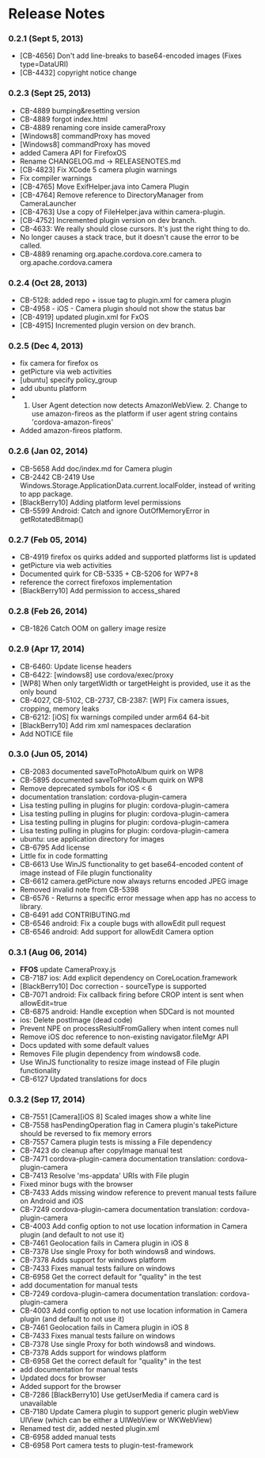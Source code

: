 <!--
#
# Licensed to the Apache Software Foundation (ASF) under one
# or more contributor license agreements.  See the NOTICE file
# distributed with this work for additional information
# regarding copyright ownership.  The ASF licenses this file
# to you under the Apache License, Version 2.0 (the
# "License"); you may not use this file except in compliance
# with the License.  You may obtain a copy of the License at
# 
# http://www.apache.org/licenses/LICENSE-2.0
# 
# Unless required by applicable law or agreed to in writing,
# software distributed under the License is distributed on an
# "AS IS" BASIS, WITHOUT WARRANTIES OR CONDITIONS OF ANY
#  KIND, either express or implied.  See the License for the
# specific language governing permissions and limitations
# under the License.
#
-->
# Release Notes

### 0.2.1 (Sept 5, 2013)
* [CB-4656] Don't add line-breaks to base64-encoded images (Fixes type=DataURI)
* [CB-4432] copyright notice change

### 0.2.3 (Sept 25, 2013)
* CB-4889 bumping&resetting version
* CB-4889 forgot index.html
* CB-4889 renaming core inside cameraProxy
* [Windows8] commandProxy has moved
* [Windows8] commandProxy has moved
* added Camera API for FirefoxOS
* Rename CHANGELOG.md -> RELEASENOTES.md
* [CB-4823] Fix XCode 5 camera plugin warnings
* Fix compiler warnings
* [CB-4765] Move ExifHelper.java into Camera Plugin
* [CB-4764] Remove reference to DirectoryManager from CameraLauncher
* [CB-4763] Use a copy of FileHelper.java within camera-plugin.
* [CB-4752] Incremented plugin version on dev branch.
* CB-4633: We really should close cursors.  It's just the right thing to do.
* No longer causes a stack trace, but it doesn't cause the error to be called.
* CB-4889 renaming org.apache.cordova.core.camera to org.apache.cordova.camera

 ### 0.2.4 (Oct 28, 2013)
* CB-5128: added repo + issue tag to plugin.xml for camera plugin
* CB-4958 - iOS - Camera plugin should not show the status bar
* [CB-4919] updated plugin.xml for FxOS
* [CB-4915] Incremented plugin version on dev branch.

### 0.2.5 (Dec 4, 2013)
* fix camera for firefox os
* getPicture via web activities
* [ubuntu] specify policy_group
* add ubuntu platform
* 1. User Agent detection now detects AmazonWebView. 2. Change to use amazon-fireos as the platform if user agent string contains 'cordova-amazon-fireos'
* Added amazon-fireos platform.

### 0.2.6 (Jan 02, 2014)
* CB-5658 Add doc/index.md for Camera plugin
* CB-2442 CB-2419 Use Windows.Storage.ApplicationData.current.localFolder, instead of writing to app package.
* [BlackBerry10] Adding platform level permissions
* CB-5599 Android: Catch and ignore OutOfMemoryError in getRotatedBitmap()

### 0.2.7 (Feb 05, 2014)
* CB-4919 firefox os quirks added and supported platforms list is updated
* getPicture via web activities
* Documented quirk for CB-5335 + CB-5206 for WP7+8
* reference the correct firefoxos implementation
* [BlackBerry10] Add permission to access_shared

### 0.2.8 (Feb 26, 2014)
* CB-1826 Catch OOM on gallery image resize

### 0.2.9 (Apr 17, 2014)
* CB-6460: Update license headers
* CB-6422: [windows8] use cordova/exec/proxy
* [WP8] When only targetWidth or targetHeight is provided, use it as the only bound
* CB-4027, CB-5102, CB-2737, CB-2387: [WP] Fix camera issues, cropping, memory leaks
* CB-6212: [iOS] fix warnings compiled under arm64 64-bit
* [BlackBerry10] Add rim xml namespaces declaration
* Add NOTICE file

### 0.3.0 (Jun 05, 2014)
* CB-2083 documented saveToPhotoAlbum quirk on WP8
* CB-5895 documented saveToPhotoAlbum quirk on WP8
* Remove deprecated symbols for iOS < 6
* documentation translation: cordova-plugin-camera
* Lisa testing pulling in plugins for plugin: cordova-plugin-camera
* Lisa testing pulling in plugins for plugin: cordova-plugin-camera
* Lisa testing pulling in plugins for plugin: cordova-plugin-camera
* Lisa testing pulling in plugins for plugin: cordova-plugin-camera
* ubuntu: use application directory for images
* CB-6795 Add license
* Little fix in code formatting
* CB-6613 Use WinJS functionality to get base64-encoded content of image instead of File plugin functionality
* CB-6612 camera.getPicture now always returns encoded JPEG image
* Removed invalid note from CB-5398
* CB-6576 - Returns a specific error message when app has no access to library.
* CB-6491 add CONTRIBUTING.md
* CB-6546 android: Fix a couple bugs with allowEdit pull request
* CB-6546 android: Add support for allowEdit Camera option

### 0.3.1 (Aug 06, 2014)
* **FFOS** update CameraProxy.js
* CB-7187 ios: Add explicit dependency on CoreLocation.framework
* [BlackBerry10] Doc correction - sourceType is supported
* CB-7071 android: Fix callback firing before CROP intent is sent when allowEdit=true
* CB-6875 android: Handle exception when SDCard is not mounted
* ios: Delete postImage (dead code)
* Prevent NPE on processResiultFromGallery when intent comes null
* Remove iOS doc reference to non-existing navigator.fileMgr API
* Docs updated with some default values
* Removes File plugin dependency from windows8 code.
* Use WinJS functionality to resize image instead of File plugin functionality
* CB-6127 Updated translations for docs

### 0.3.2 (Sep 17, 2014)
* CB-7551 [Camera][iOS 8] Scaled images show a white line
* CB-7558 hasPendingOperation flag in Camera plugin's takePicture should be reversed to fix memory errors
* CB-7557 Camera plugin tests is missing a File dependency
* CB-7423 do cleanup after copyImage manual test
* CB-7471 cordova-plugin-camera documentation translation: cordova-plugin-camera
* CB-7413 Resolve 'ms-appdata' URIs with File plugin
* Fixed minor bugs with the browser
* CB-7433 Adds missing window reference to prevent manual tests failure on Android and iOS
* CB-7249 cordova-plugin-camera documentation translation: cordova-plugin-camera
* CB-4003 Add config option to not use location information in Camera plugin (and default to not use it)
* CB-7461 Geolocation fails in Camera plugin in iOS 8
* CB-7378 Use single Proxy for both windows8 and windows.
* CB-7378 Adds support for windows platform
* CB-7433 Fixes manual tests failure on windows
* CB-6958 Get the correct default for "quality" in the test
* add documentation for manual tests
* CB-7249 cordova-plugin-camera documentation translation: cordova-plugin-camera
* CB-4003 Add config option to not use location information in Camera plugin (and default to not use it)
* CB-7461 Geolocation fails in Camera plugin in iOS 8
* CB-7433 Fixes manual tests failure on windows
* CB-7378 Use single Proxy for both windows8 and windows.
* CB-7378 Adds support for windows platform
* CB-6958 Get the correct default for "quality" in the test
* add documentation for manual tests
* Updated docs for browser
* Added support for the browser
* CB-7286 [BlackBerry10] Use getUserMedia if camera card is unavailable
* CB-7180 Update Camera plugin to support generic plugin webView UIView (which can be either a UIWebView or WKWebView)
* Renamed test dir, added nested plugin.xml
* CB-6958 added manual tests
* CB-6958 Port camera tests to plugin-test-framework
